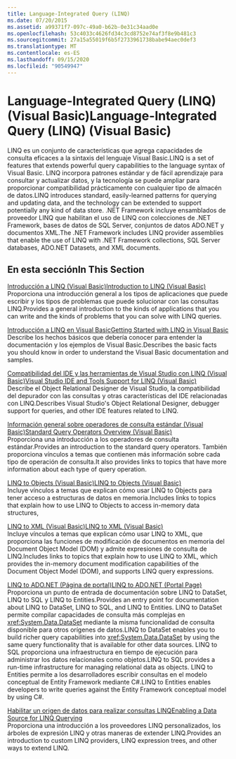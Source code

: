 ```yaml
---
title: Language-Integrated Query (LINQ)
ms.date: 07/20/2015
ms.assetid: a99371f7-097c-49a0-b62b-0e31c34aad0e
ms.openlocfilehash: 53c4033c4626fd34c3cd8752e74af3f8e9b481c3
ms.sourcegitcommit: 27a15a55019f6b5f2733961738babe94aec0def3
ms.translationtype: MT
ms.contentlocale: es-ES
ms.lasthandoff: 09/15/2020
ms.locfileid: "90549947"
---
```

# <a name="language-integrated-query-linq-visual-basic"></a><span data-ttu-id="1f731-102">Language-Integrated Query (LINQ) (Visual Basic)</span><span class="sxs-lookup"><span data-stu-id="1f731-102">Language-Integrated Query (LINQ) (Visual Basic)</span></span>
<span data-ttu-id="1f731-103">LINQ es un conjunto de características que agrega capacidades de consulta eficaces a la sintaxis del lenguaje Visual Basic.</span><span class="sxs-lookup"><span data-stu-id="1f731-103">LINQ is a set of features that extends powerful query capabilities to the language syntax of Visual Basic.</span></span> <span data-ttu-id="1f731-104">LINQ incorpora patrones estándar y de fácil aprendizaje para consultar y actualizar datos, y la tecnología se puede ampliar para proporcionar compatibilidad prácticamente con cualquier tipo de almacén de datos.</span><span class="sxs-lookup"><span data-stu-id="1f731-104">LINQ introduces standard, easily-learned patterns for querying and updating data, and the technology can be extended to support potentially any kind of data store.</span></span>  <span data-ttu-id="1f731-105">.NET Framework incluye ensamblados de proveedor LINQ que habilitan el uso de LINQ con colecciones de .NET Framework, bases de datos de SQL Server, conjuntos de datos ADO.NET y documentos XML.</span><span class="sxs-lookup"><span data-stu-id="1f731-105">The .NET Framework includes LINQ provider assemblies that enable the use of LINQ with .NET Framework collections, SQL Server databases, ADO.NET Datasets, and XML documents.</span></span>  
  
## <a name="in-this-section"></a><span data-ttu-id="1f731-106">En esta sección</span><span class="sxs-lookup"><span data-stu-id="1f731-106">In This Section</span></span>  
 [<span data-ttu-id="1f731-107">Introducción a LINQ (Visual Basic)</span><span class="sxs-lookup"><span data-stu-id="1f731-107">Introduction to LINQ (Visual Basic)</span></span>](introduction-to-linq.md)  
 <span data-ttu-id="1f731-108">Proporciona una introducción general a los tipos de aplicaciones que puede escribir y los tipos de problemas que puede solucionar con las consultas LINQ.</span><span class="sxs-lookup"><span data-stu-id="1f731-108">Provides a general introduction to the kinds of applications that you can write and the kinds of problems that you can solve with LINQ queries.</span></span>  
  
 [<span data-ttu-id="1f731-109">Introducción a LINQ en Visual Basic</span><span class="sxs-lookup"><span data-stu-id="1f731-109">Getting Started with LINQ in Visual Basic</span></span>](getting-started-with-linq.md)  
 <span data-ttu-id="1f731-110">Describe los hechos básicos que debería conocer para entender la documentación y los ejemplos de Visual Basic.</span><span class="sxs-lookup"><span data-stu-id="1f731-110">Describes the basic facts you should know in order to understand the Visual Basic documentation and samples.</span></span>  
  
 [<span data-ttu-id="1f731-111">Compatibilidad del IDE y las herramientas de Visual Studio con LINQ (Visual Basic)</span><span class="sxs-lookup"><span data-stu-id="1f731-111">Visual Studio IDE and Tools Support for LINQ (Visual Basic)</span></span>](visual-studio-ide-and-tools-support-for-linq.md)  
 <span data-ttu-id="1f731-112">Describe el Object Relational Designer de Visual Studio, la compatibilidad del depurador con las consultas y otras características del IDE relacionadas con LINQ.</span><span class="sxs-lookup"><span data-stu-id="1f731-112">Describes Visual Studio's Object Relational Designer, debugger support for queries, and other IDE features related to LINQ.</span></span>  
  
 [<span data-ttu-id="1f731-113">Información general sobre operadores de consulta estándar (Visual Basic)</span><span class="sxs-lookup"><span data-stu-id="1f731-113">Standard Query Operators Overview (Visual Basic)</span></span>](standard-query-operators-overview.md)  
 <span data-ttu-id="1f731-114">Proporciona una introducción a los operadores de consulta estándar.</span><span class="sxs-lookup"><span data-stu-id="1f731-114">Provides an introduction to the standard query operators.</span></span> <span data-ttu-id="1f731-115">También proporciona vínculos a temas que contienen más información sobre cada tipo de operación de consulta.</span><span class="sxs-lookup"><span data-stu-id="1f731-115">It also provides links to topics that have more information about each type of query operation.</span></span>  
  
 [<span data-ttu-id="1f731-116">LINQ to Objects (Visual Basic)</span><span class="sxs-lookup"><span data-stu-id="1f731-116">LINQ to Objects (Visual Basic)</span></span>](linq-to-objects.md)  
 <span data-ttu-id="1f731-117">Incluye vínculos a temas que explican cómo usar LINQ to Objects para tener acceso a estructuras de datos en memoria.</span><span class="sxs-lookup"><span data-stu-id="1f731-117">Includes links to topics that explain how to use LINQ to Objects to access in-memory data structures,</span></span>  
  
 [<span data-ttu-id="1f731-118">LINQ to XML (Visual Basic)</span><span class="sxs-lookup"><span data-stu-id="1f731-118">LINQ to XML (Visual Basic)</span></span>](../../../../standard/linq/linq-xml-overview.md)  
 <span data-ttu-id="1f731-119">Incluye vínculos a temas que explican cómo usar LINQ to XML, que proporciona las funciones de modificación de documentos en memoria del Document Object Model (DOM) y admite expresiones de consulta de LINQ.</span><span class="sxs-lookup"><span data-stu-id="1f731-119">Includes links to topics that explain how to use LINQ to XML, which provides the in-memory document modification capabilities of the Document Object Model (DOM), and supports LINQ query expressions.</span></span>  
  
 [<span data-ttu-id="1f731-120">LINQ to ADO.NET (Página de portal)</span><span class="sxs-lookup"><span data-stu-id="1f731-120">LINQ to ADO.NET (Portal Page)</span></span>](linq-to-adonet-portal-page.md)  
 <span data-ttu-id="1f731-121">Proporciona un punto de entrada de documentación sobre LINQ to DataSet, LINQ to SQL y LINQ to Entities.</span><span class="sxs-lookup"><span data-stu-id="1f731-121">Provides an entry point for documentation about LINQ to DataSet, LINQ to SQL, and LINQ to Entities.</span></span> <span data-ttu-id="1f731-122">LINQ to DataSet permite compilar capacidades de consulta más complejas en <xref:System.Data.DataSet> mediante la misma funcionalidad de consulta disponible para otros orígenes de datos.</span><span class="sxs-lookup"><span data-stu-id="1f731-122">LINQ to DataSet enables you to build richer query capabilities into <xref:System.Data.DataSet> by using the same query functionality that is available for other data sources.</span></span> <span data-ttu-id="1f731-123">LINQ to SQL proporciona una infraestructura en tiempo de ejecución para administrar los datos relacionales como objetos.</span><span class="sxs-lookup"><span data-stu-id="1f731-123">LINQ to SQL provides a run-time infrastructure for managing relational data as objects.</span></span> <span data-ttu-id="1f731-124">LINQ to Entities permite a los desarrolladores escribir consultas en el modelo conceptual de Entity Framework mediante C#.</span><span class="sxs-lookup"><span data-stu-id="1f731-124">LINQ to Entities enables developers to write queries against the Entity Framework conceptual model by using C#.</span></span>  
  
 [<span data-ttu-id="1f731-125">Habilitar un origen de datos para realizar consultas LINQ</span><span class="sxs-lookup"><span data-stu-id="1f731-125">Enabling a Data Source for LINQ Querying</span></span>](enabling-a-data-source-for-linq-querying.md)  
 <span data-ttu-id="1f731-126">Proporciona una introducción a los proveedores LINQ personalizados, los árboles de expresión LINQ y otras maneras de extender LINQ.</span><span class="sxs-lookup"><span data-stu-id="1f731-126">Provides an introduction to custom LINQ providers, LINQ expression trees, and other ways to extend LINQ.</span></span>
